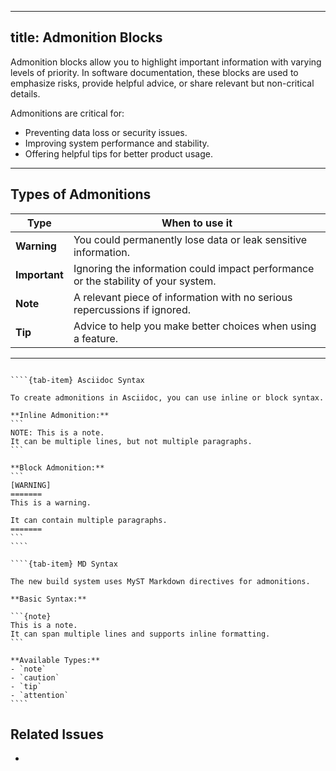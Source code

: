 
---
title: Admonition Blocks
---

Admonition blocks allow you to highlight important information with varying levels of priority. In software documentation, these blocks are used to emphasize risks, provide helpful advice, or share relevant but non-critical details.

Admonitions are critical for:
- Preventing data loss or security issues.
- Improving system performance and stability.
- Offering helpful tips for better product usage.

---

## Types of Admonitions

| **Type**     | **When to use it**                                                                 |
|--------------|-----------------------------------------------------------------------------------|
| **Warning**  | You could permanently lose data or leak sensitive information.                   |
| **Important**| Ignoring the information could impact performance or the stability of your system.|
| **Note**     | A relevant piece of information with no serious repercussions if ignored.        |
| **Tip**      | Advice to help you make better choices when using a feature.                     |

---

`````{tab-set}

````{tab-item} Asciidoc Syntax

To create admonitions in Asciidoc, you can use inline or block syntax.

**Inline Admonition:**
```
NOTE: This is a note.
It can be multiple lines, but not multiple paragraphs.
```

**Block Admonition:**
```
[WARNING]
=======
This is a warning.

It can contain multiple paragraphs.
=======
```
````

````{tab-item} MD Syntax

The new build system uses MyST Markdown directives for admonitions.

**Basic Syntax:**

```{note}
This is a note.
It can span multiple lines and supports inline formatting.
```

**Available Types:**
- `note`
- `caution`
- `tip`
- `attention`
````
`````

## Related Issues

-
